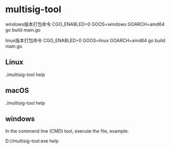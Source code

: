 # multisig-tool

windows版本打包命令
CGO_ENABLED=0 GOOS=windows GOARCH=amd64 go build main.go

linux版本打包命令
CGO_ENABLED=0 GOOS=linux GOARCH=amd64 go build main.go

## Linux 

./multisig-tool help

## macOS

./multisig-tool help

## windows

In the command line (CMD) tool, execute the file, example:

D://multisig-tool.exe help
